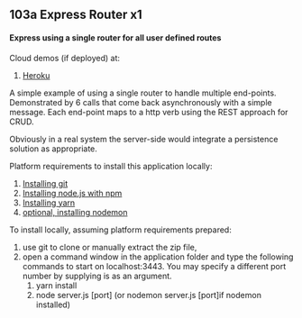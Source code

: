 ## 103a Express Router x1
#### Express using a single router for all user defined routes


Cloud demos (if deployed) at:
1. [Heroku](https://expressrouter103a.herokuapp.com)  

A simple example of using a single router to handle multiple end-points.
Demonstrated by 6 calls that come back asynchronously with a simple message.
Each end-point maps to a http verb using the REST approach for CRUD.

Obviously in a real system the server-side would integrate a persistence solution as appropriate.


Platform requirements to install this application locally:

1. [Installing git](https://git-scm.com/book/en/v2/Getting-Started-Installing-Git)  
2. [Installing node.js with npm](https://nodejs.org/en/download/) 
3. [Installing yarn](https://yarnpkg.com/en/)				
4. [optional, installing nodemon](https://www.npmjs.com/package/nodemon/) 

To install locally, assuming platform requirements prepared:

1. use git to clone or manually extract the zip file, 
2. open a command window in the application folder and type the following commands to start on localhost:3443. You may specify a different port number by supplying is as an argument.
    1. yarn install
    2. node server.js [port]    (or nodemon server.js  [port]if nodemon installed)
	
	
	
 